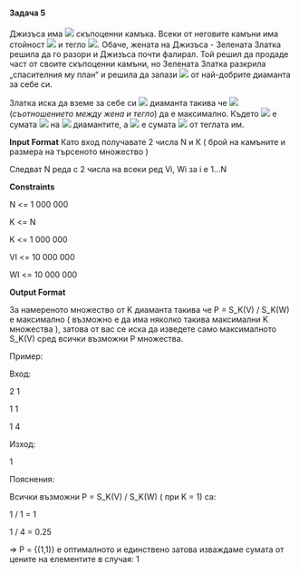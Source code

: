 #### Задача 5

Джизъса има <img src="https://latex.codecogs.com/svg.latex?\Large&space;N"> скъпоценни камъка. Всеки от неговите камъни има стойност <img src="https://latex.codecogs.com/svg.latex?\Large&space;V_i"> и тегло <img src="https://latex.codecogs.com/svg.latex?\Large&space;W_i">. Обаче, жената на Джизъса - Зелената Златка решила да го разори и Джизъса почти фалирал. Той решил да продаде част от своите скъпоценни камъни, но Зелената Златка разкрила  „спасителния му план“ и решила да запази <img src="https://latex.codecogs.com/svg.latex?\Large&space;К"> от най-добрите диаманта за себе си.

Златка иска да вземе за себе си <img src="https://latex.codecogs.com/svg.latex?\Large&space;К"> диаманта такива че <img src="https://latex.codecogs.com/svg.latex?\Large&space;\frac{S_K(V)}{S_K(W)}"> (*съотношението между жена и тегло*) да е максимално. Където <img src="https://latex.codecogs.com/svg.latex?\Large&space;S_K(V)"> е сумата <img src="https://latex.codecogs.com/svg.latex?\Large&space;\sum_{i=1}^{K}V_i"> на <img src="https://latex.codecogs.com/svg.latex?\Large&space;K"> диамантите, а <img src="https://latex.codecogs.com/svg.latex?\Large&space;S_K(W)"> е сумата <img src="https://latex.codecogs.com/svg.latex?\Large&space;\sum_{i=1}^{K}W_i"> от теглата им.


**Input Format**
Като вход получавате 2 числа N и К ( брой на камъните и размера на търсеното множество )

Следват N реда с 2 числа на всеки ред Vi, Wi за i e 1...N

**Constraints**

N <= 1 000 000

K <= N

K <= 1 000 000

VI <= 10 000 000

WI <= 10 000 000

**Output Format**

За намереното множество от K диаманта такива че P = S_K(V) / S_K(W) е максимално ( възможно е да има няколко такива максимални K множества ), затова от вас се иска да изведете само максималното S_K(V) сред всички възможни P множества.

Пример:

Вход:

2 1

1 1

1 4

Изход:

1

Пояснения:

Всички възможни P = S_K(V) / S_K(W) ( при K = 1) са:

1 / 1 = 1

1 / 4 = 0.25

=> P = {(1,1)} е оптималното и единствено затова изваждаме сумата от цените на елементите в случая: 1


